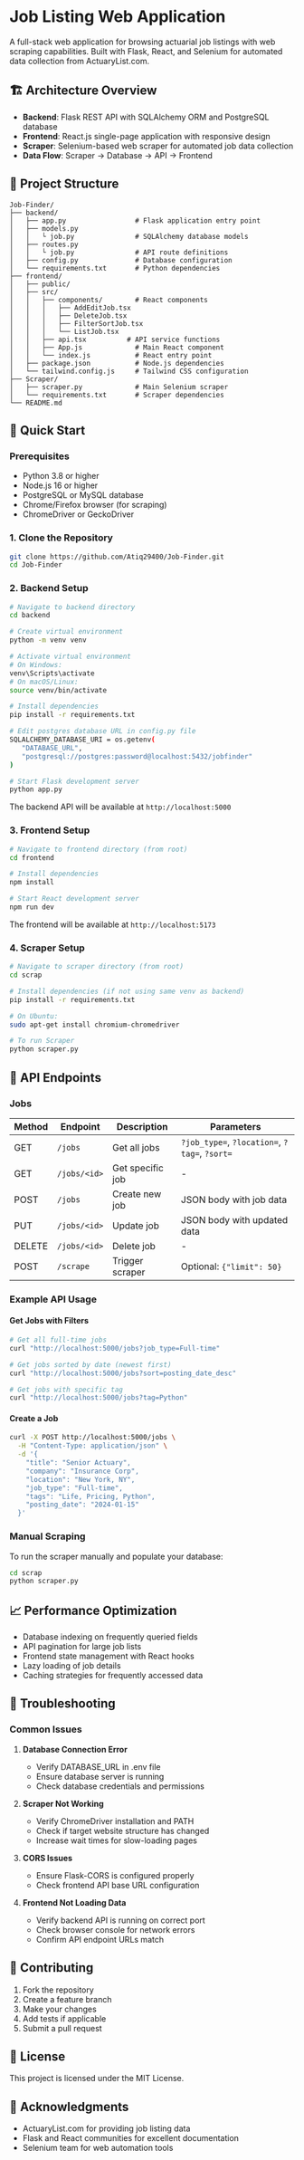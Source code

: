 # Job Listing Web Application

A full-stack web application for browsing actuarial job listings with web scraping capabilities. Built with Flask, React, and Selenium for automated data collection from ActuaryList.com.

## 🏗️ Architecture Overview

- **Backend**: Flask REST API with SQLAlchemy ORM and PostgreSQL database
- **Frontend**: React.js single-page application with responsive design
- **Scraper**: Selenium-based web scraper for automated job data collection
- **Data Flow**: Scraper → Database → API → Frontend

## 📁 Project Structure

```
Job-Finder/
├── backend/
│   ├── app.py                 # Flask application entry point
│   ├── models.py
│   │   └ job.py               # SQLAlchemy database models
│   ├── routes.py
│   │   └ job.py               # API route definitions
│   ├── config.py              # Database configuration
│   └── requirements.txt       # Python dependencies
├── frontend/
│   ├── public/
│   ├── src/
│   │   ├── components/        # React components
│   │   │   ├── AddEditJob.tsx
│   │   │   ├── DeleteJob.tsx
│   │   │   ├── FilterSortJob.tsx
│   │   │   └── ListJob.tsx
│   │   ├── api.tsx          # API service functions
│   │   ├── App.js             # Main React component
│   │   └── index.js           # React entry point
│   ├── package.json           # Node.js dependencies
│   └── tailwind.config.js     # Tailwind CSS configuration
├── Scraper/
│   ├── scraper.py             # Main Selenium scraper
│   └── requirements.txt       # Scraper dependencies
└── README.md
```

## 🚀 Quick Start

### Prerequisites

- Python 3.8 or higher
- Node.js 16 or higher
- PostgreSQL or MySQL database
- Chrome/Firefox browser (for scraping)
- ChromeDriver or GeckoDriver

### 1. Clone the Repository

```bash
git clone https://github.com/Atiq29400/Job-Finder.git
cd Job-Finder
```

### 2. Backend Setup

```bash
# Navigate to backend directory
cd backend

# Create virtual environment
python -m venv venv

# Activate virtual environment
# On Windows:
venv\Scripts\activate
# On macOS/Linux:
source venv/bin/activate

# Install dependencies
pip install -r requirements.txt

# Edit postgres database URL in config.py file
SQLALCHEMY_DATABASE_URI = os.getenv(
   "DATABASE_URL",
   "postgresql://postgres:password@localhost:5432/jobfinder"
)

# Start Flask development server
python app.py
```

The backend API will be available at `http://localhost:5000`

### 3. Frontend Setup

```bash
# Navigate to frontend directory (from root)
cd frontend

# Install dependencies
npm install

# Start React development server
npm run dev
```

The frontend will be available at `http://localhost:5173`

### 4. Scraper Setup

```bash
# Navigate to scraper directory (from root)
cd scrap

# Install dependencies (if not using same venv as backend)
pip install -r requirements.txt

# On Ubuntu:
sudo apt-get install chromium-chromedriver

# To run Scraper
python scraper.py
```

## 🔧 API Endpoints

### Jobs

| Method | Endpoint | Description | Parameters |
|--------|----------|-------------|------------|
| GET | `/jobs` | Get all jobs | `?job_type=`, `?location=`, `?tag=`, `?sort=` |
| GET | `/jobs/<id>` | Get specific job | - |
| POST | `/jobs` | Create new job | JSON body with job data |
| PUT | `/jobs/<id>` | Update job | JSON body with updated data |
| DELETE | `/jobs/<id>` | Delete job | - |
| POST | `/scrape` | Trigger scraper | Optional: `{"limit": 50}` |

### Example API Usage

#### Get Jobs with Filters
```bash
# Get all full-time jobs
curl "http://localhost:5000/jobs?job_type=Full-time"

# Get jobs sorted by date (newest first)
curl "http://localhost:5000/jobs?sort=posting_date_desc"

# Get jobs with specific tag
curl "http://localhost:5000/jobs?tag=Python"
```

#### Create a Job
```bash
curl -X POST http://localhost:5000/jobs \
  -H "Content-Type: application/json" \
  -d '{
    "title": "Senior Actuary",
    "company": "Insurance Corp",
    "location": "New York, NY",
    "job_type": "Full-time",
    "tags": "Life, Pricing, Python",
    "posting_date": "2024-01-15"
  }'
```

### Manual Scraping

To run the scraper manually and populate your database:

```bash
cd scrap
python scraper.py
```

## 📈 Performance Optimization

- Database indexing on frequently queried fields
- API pagination for large job lists
- Frontend state management with React hooks
- Lazy loading of job details
- Caching strategies for frequently accessed data

## 🐛 Troubleshooting

### Common Issues

1. **Database Connection Error**
   - Verify DATABASE_URL in .env file
   - Ensure database server is running
   - Check database credentials and permissions

2. **Scraper Not Working**
   - Verify ChromeDriver installation and PATH
   - Check if target website structure has changed
   - Increase wait times for slow-loading pages

3. **CORS Issues**
   - Ensure Flask-CORS is configured properly
   - Check frontend API base URL configuration

4. **Frontend Not Loading Data**
   - Verify backend API is running on correct port
   - Check browser console for network errors
   - Confirm API endpoint URLs match

## 🤝 Contributing

1. Fork the repository
2. Create a feature branch
3. Make your changes
4. Add tests if applicable
5. Submit a pull request

## 📄 License

This project is licensed under the MIT License.

## 🙏 Acknowledgments

- ActuaryList.com for providing job listing data
- Flask and React communities for excellent documentation
- Selenium team for web automation tools